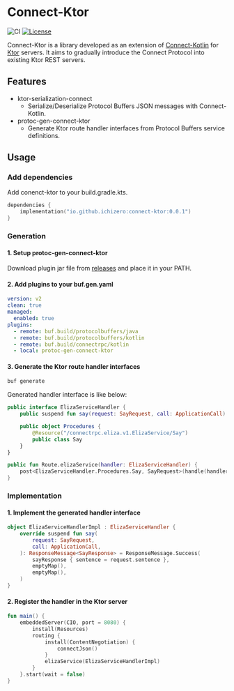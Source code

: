 # Connect-Ktor

![CI](https://github.com/ichizero/connect-ktor/actions/workflows/ci.yml/badge.svg)
[![License](https://img.shields.io/badge/License-Apache_2.0-blue.svg)](https://opensource.org/licenses/Apache-2.0)

Connect-Ktor is a library developed as an extension of
[Connect-Kotlin](https://github.com/connectrpc/connect-kotlin)
for [Ktor](https://github.com/ktorio/ktor) servers.
It aims to gradually introduce the Connect Protocol into existing Ktor REST servers.

## Features

- ktor-serialization-connect
  - Serialize/Deserialize Protocol Buffers JSON messages with Connect-Kotlin.
- protoc-gen-connect-ktor
  - Generate Ktor route handler interfaces from Protocol Buffers service definitions.
    

## Usage

### Add dependencies

Add conenct-ktor to your build.gradle.kts.

```kotlin
dependencies {
    implementation("io.github.ichizero:connect-ktor:0.0.1")
}
```

### Generation

#### 1. Setup protoc-gen-connect-ktor

Download plugin jar file from [releases](https://github.com/ichizero/connect-ktor/releases) and place it in your PATH.

#### 2. Add plugins to your buf.gen.yaml

```yaml
version: v2
clean: true
managed:
  enabled: true
plugins:
  - remote: buf.build/protocolbuffers/java
  - remote: buf.build/protocolbuffers/kotlin
  - remote: buf.build/connectrpc/kotlin
  - local: protoc-gen-connect-ktor
```

#### 3. Generate the Ktor route handler interfaces

```bash
buf generate
```

Generated handler interface is like below:


```kotlin
public interface ElizaServiceHandler {
    public suspend fun say(request: SayRequest, call: ApplicationCall): ResponseMessage<SayResponse>

    public object Procedures {
        @Resource("/connectrpc.eliza.v1.ElizaService/Say")
        public class Say
    }
}

public fun Route.elizaService(handler: ElizaServiceHandler) {
    post<ElizaServiceHandler.Procedures.Say, SayRequest>(handle(handler::say))
}
```

### Implementation

#### 1. Implement the generated handler interface 

```kotlin
object ElizaServiceHandlerImpl : ElizaServiceHandler {
    override suspend fun say(
        request: SayRequest,
        call: ApplicationCall,
    ): ResponseMessage<SayResponse> = ResponseMessage.Success(
        sayResponse { sentence = request.sentence },
        emptyMap(),
        emptyMap(),
    )
}
```

#### 2. Register the handler in the Ktor server

```kotlin
fun main() {
    embeddedServer(CIO, port = 8080) {
        install(Resources)
        routing {
            install(ContentNegotiation) {
                connectJson()
            }
            elizaService(ElizaServiceHandlerImpl)
        }
    }.start(wait = false)
}
```
